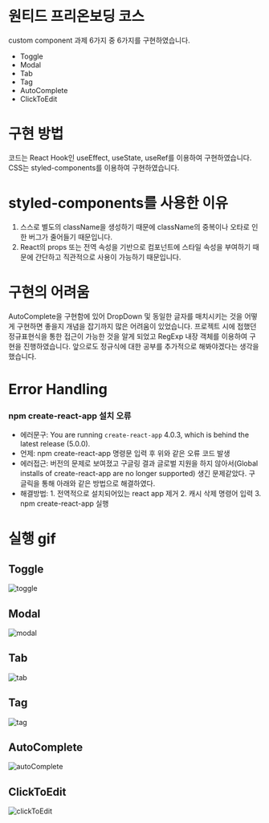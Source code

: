 # 원티드 프리온보딩 코스
custom component 과제 6가지 중 6가지를 구현하였습니다.

- Toggle
- Modal
- Tab
- Tag
- AutoComplete
- ClickToEdit

# 구현 방법
코드는 React Hook인 useEffect, useState, useRef를 이용하여 구현하였습니다.
CSS는 styled-components를 이용하여 구현하였습니다.

# styled-components를 사용한 이유
1. 스스로 별도의 className을 생성하기 때문에 className의 중복이나 오타로 인한 버그가 줄어들기 때문입니다.
2. React의 props 또는 전역 속성을 기반으로 컴포넌트에 스타일 속성을 부여하기 때문에 간단하고 직관적으로 사용이 가능하기 때문입니다.

# 구현의 어려움
AutoComplete을 구현함에 있어 DropDown 및 동일한 글자를 매치시키는 것을 어떻게 구현하면 좋을지 개념을 잡기까지 많은 어려움이 있었습니다. 프로젝트 시에 접했던 정규표현식을 통한 접근이 가능한 것을 알게 되었고 RegExp 내장 객체를 이용하여 구현을 진행하였습니다. 앞으로도 정규식에 대한 공부를 추가적으로 해봐야겠다는 생각을 했습니다.

# Error Handling
### npm create-react-app 설치 오류
- 에러문구: You are running `create-react-app` 4.0.3, which is behind the latest release (5.0.0).
- 언제: npm create-react-app 명령문 입력 후 위와 같은 오류 코드 발생
- 에러접근: 버전의 문제로 보여졌고 구글링 결과 글로벌 지원을 하지 않아서(Global installs of create-react-app are no longer supported) 생긴 문제같았다. 
          구글릭을 통해 아래와 같은 방법으로 해결하였다.
- 해결방법: 1. 전역적으로 설치되어있는 react app 제거 2. 캐시 삭제 명령어 입력 3. npm create-react-app 실행

# 실행 gif
## Toggle
![toggle](https://user-images.githubusercontent.com/87534763/153128844-dc63c299-0ce1-4e1d-adf0-f9c176f461db.gif)

## Modal
![modal](https://user-images.githubusercontent.com/87534763/153128947-30203fb9-a25f-49e5-89c1-47bbee7d13da.gif)

## Tab
![tab](https://user-images.githubusercontent.com/87534763/153128981-da21c3fe-7c40-482d-a1f7-640081a429da.gif)

## Tag
![tag](https://user-images.githubusercontent.com/87534763/153128998-43577635-719d-4bdc-a120-a46b67c1126b.gif)

## AutoComplete
![autoComplete](https://user-images.githubusercontent.com/87534763/153129029-d6f48dfe-2f6e-4611-a0f1-c84b90d31f93.gif)

## ClickToEdit
![clickToEdit](https://user-images.githubusercontent.com/87534763/153129089-b3c0622c-a04d-4ec9-98f6-97aa7fdecdd6.gif)
